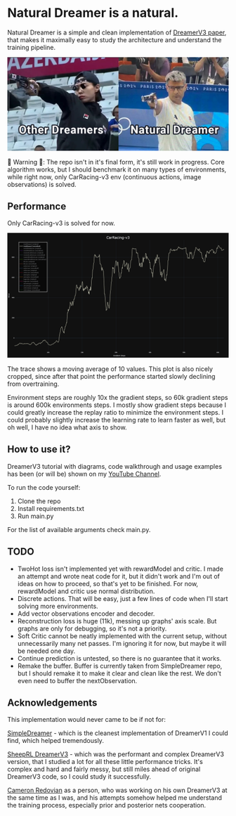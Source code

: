 # Natural Dreamer is a natural.

Natural Dreamer is a simple and clean implementation of [DreamerV3 paper](https://arxiv.org/pdf/2301.04104), that makes it maximally easy to study the architecture and understand the training pipeline.

<p align="center">
<img src="additionalMaterials/OthersVsNaturalDreamer.jpg"/>
</p>

🚧 Warning 🚧: The repo isn't in it's final form, it's still work in progress. Core algorithm works, but I should benchmark it on many types of environments, while right now, only CarRacing-v3 env (continuous actions, image observations) is solved.


## Performance

Only CarRacing-v3 is solved for now.

<p align="center">
<img src="additionalMaterials/CarRacing-v3.jpg"/>
</p>

The trace shows a moving average of 10 values. This plot is also nicely cropped, since after that point the performance started slowly declining from overtraining.

Environment steps are roughly 10x the gradient steps, so 60k gradient steps is around 600k environments steps. I mostly show gradient steps because I could greatly increase the replay ratio to minimize the environment steps. I could probably slightly increase the learning rate to learn faster as well, but oh well, I have no idea what axis to show.

## How to use it?

DreamerV3 tutorial with diagrams, code walkthrough and usage examples has been (or will be) shown on my [YouTube Channel](https://www.youtube.com/@inexperiencedme).

To run the code yourself:
1. Clone the repo
2. Install requirements.txt
3. Run main.py

For the list of available arguments check main.py.

## TODO

- TwoHot loss isn't implemented yet with rewardModel and critic. I made an attempt and wrote neat code for it, but it didn't work and I'm out of ideas on how to proceed, so that's yet to be finished. For now, rewardModel and critic use normal distribution.
- Discrete actions. That will be easy, just a few lines of code when I'll start solving more environments.
- Add vector observations encoder and decoder.
- Reconstruction loss is huge (11k), messing up graphs' axis scale. But graphs are only for debugging, so it's not a priority.
- Soft Critic cannot be neatly implemented with the current setup, without unnecessarily many net passes. I'm ignoring it for now, but maybe it will be needed one day.
- Continue prediction is untested, so there is no guarantee that it works.
- Remake the buffer. Buffer is currently taken from SimpleDreamer repo, but I should remake it to make it clear and clean like the rest. We don't even need to buffer the nextObservation.


## Acknowledgements

This implementation would never came to be if not for:

[SimpleDreamer](https://github.com/kc-ml2/SimpleDreamer) - which is the cleanest implementation of DreamerV1 I could find, which helped tremendously.

[SheepRL DreamerV3](https://github.com/Eclectic-Sheep/sheeprl) - which was the performant and complex DreamerV3 version, that I studied a lot for all these little performance tricks. It's complex and hard and fairly messy, but still miles ahead of original DreamerV3 code, so I could study it successfully.

[Cameron Redovian](https://github.com/naivoder) as a person, who was working on his own DreamerV3 at the same time as I was, and his attempts somehow helped me understand the training process, especially prior and posterior nets cooperation.
